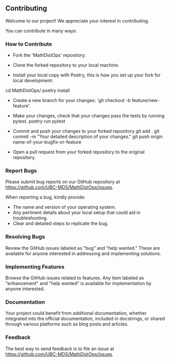 ## Contributing

Welcome to our project! We appreciate your interest in contributing.

You can contribute in many ways:

### How to Contribute

- Fork the 'MathDistOps' repository.

- Clone the forked repository to your local machine.

- Install your local copy with Poetry, this is how you set up your fork for local development:
    
cd MathDistOps/
poetry install

- Create a new branch for your changes: 'git checkout -b feature/new-feature'.

- Make your changes, check that your changes pass the tests by running pytest.
poetry run pytest

- Commit and push your changes to your forked repository
git add .
git commit -m "Your detailed description of your changes."
git push origin name-of-your-bugfix-or-feature

- Open a pull request from your forked repository to the original repository.

### Report Bugs

Please submit bug reports on our GitHub repository at https://github.com/UBC-MDS/MathDistOps/issues.

When reporting a bug, kindly provide:

- The name and version of your operating system.
- Any pertinent details about your local setup that could aid in troubleshooting.
- Clear and detailed steps to replicate the bug.

### Resolving Bugs

Review the GitHub issues labeled as "bug" and "help wanted." These are available for anyone interested in addressing and implementing solutions.

### Implementing Features

Browse the GitHub issues related to features. Any item labeled as "enhancement" and "help wanted" is available for implementation by anyone interested.

### Documentation

Your project could benefit from additional documentation, whether integrated into the official documentation, included in docstrings, or shared through various platforms such as blog posts and articles.

### Feedback

The best way to send feedback is to file an issue at https://github.com/UBC-MDS/MathDistOps/issues.


